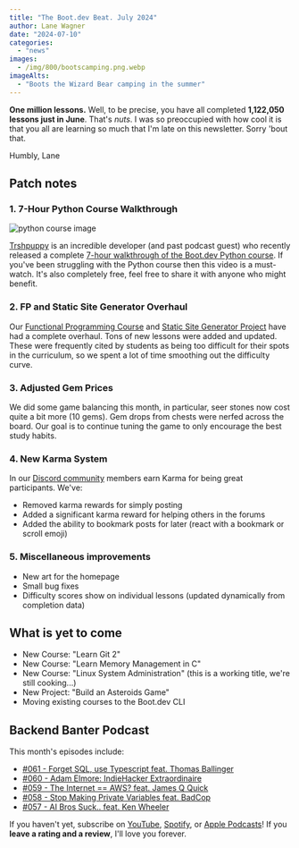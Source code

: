 ```yaml
---
title: "The Boot.dev Beat. July 2024"
author: Lane Wagner
date: "2024-07-10"
categories:
  - "news"
images:
  - /img/800/bootscamping.png.webp
imageAlts:
  - "Boots the Wizard Bear camping in the summer"
---
```


**One million lessons.** Well, to be precise, you have all completed **1,122,050 lessons just in June**. That's *nuts*. I was so preoccupied with how cool it is that you all are learning so much that I'm late on this newsletter. Sorry 'bout that.

Humbly, Lane

## Patch notes

### 1. 7-Hour Python Course Walkthrough

![python course image](/img/800/trashpuppypythoncourse.jpg.webp)

[Trshpuppy](https://www.twitch.tv/trshpuppy) is an incredible developer (and past podcast guest) who recently released a complete [7-hour walkthrough of the Boot.dev Python course](https://www.youtube.com/watch?v=4M87qBgpafk). If you've been struggling with the Python course then this video is a must-watch. It's also completely free, feel free to share it with anyone who might benefit.

### 2. FP and Static Site Generator Overhaul

Our [Functional Programming Course](https://www.boot.dev/learn/learn-functional-programming) and [Static Site Generator Project](https://www.boot.dev/learn/build-static-site-generator) have had a complete overhaul. Tons of new lessons were added and updated. These were frequently cited by students as being too difficult for their spots in the curriculum, so we spent a lot of time smoothing out the difficulty curve.

### 3. Adjusted Gem Prices

We did some game balancing this month, in particular, seer stones now cost quite a bit more (10 gems). Gem drops from chests were nerfed across the board. Our goal is to continue tuning the game to only encourage the best study habits.

### 4. New Karma System

In our [Discord community](https://www.boot.dev/community) members earn Karma for being great participants. We've:

* Removed karma rewards for simply posting
* Added a significant karma reward for helping others in the forums
* Added the ability to bookmark posts for later (react with a bookmark or scroll emoji)

### 5. Miscellaneous improvements

* New art for the homepage
* Small bug fixes
* Difficulty scores show on individual lessons (updated dynamically from completion data)

## What is yet to come

* New Course: "Learn Git 2"
* New Course: "Learn Memory Management in C"
* New Course: "Linux System Administration" (this is a working title, we're still cooking...)
* New Project: "Build an Asteroids Game"
* Moving existing courses to the Boot.dev CLI

## Backend Banter Podcast

This month's episodes include:

* [#061 - Forget SQL, use Typescript feat. Thomas Ballinger](https://podcasters.spotify.com/pod/show/backend-banter-fm/episodes/061---Forget-SQL--use-Typescript-feat--Thomas-Ballinger-e2l3nfj)
* [#060 - Adam Elmore: IndieHacker Extraordinaire](https://podcasters.spotify.com/pod/show/backend-banter-fm/episodes/060---Adam-Elmore-IndieHacker-Extraordinaire-e2l3nfg)
* [#059 - The Internet == AWS? feat. James Q Quick](https://podcasters.spotify.com/pod/show/backend-banter-fm/episodes/059---The-Internet--AWS--feat--James-Q-Quick-e2l3nfe)
* [#058 - Stop Making Private Variables feat. BadCop](https://podcasters.spotify.com/pod/show/backend-banter-fm/episodes/058---Stop-Making-Private-Variables-feat--BadCop-e2kujc8)
* [#057 - AI Bros Suck.. feat. Ken Wheeler](https://podcasters.spotify.com/pod/show/backend-banter-fm/episodes/057---AI-Bros-Suck---feat--Ken-Wheeler-e2kmb9c)

If you haven't yet, subscribe on [YouTube](https://www.youtube.com/@backendbanterfm), [Spotify](https://open.spotify.com/show/35trT95UkRVCkEb6tXndpF), or [Apple Podcasts](https://podcasts.apple.com/us/podcast/backend-banter/id1688115203)! If you **leave a rating and a review**, I'll love you forever.
